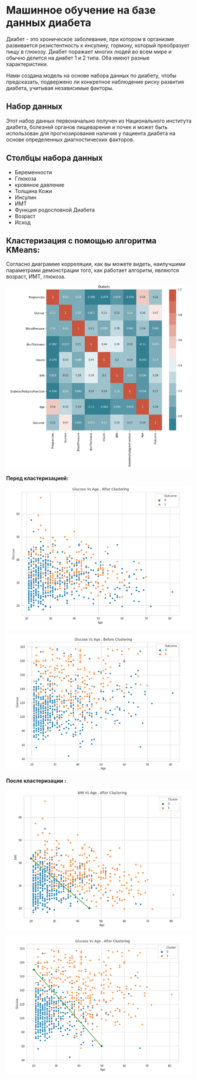 # Машинное обучение на базе данных диабета

Диабет - это хроническое заболевание, при котором в организме развивается резистентность к инсулину, гормону, который преобразует пищу в глюкозу. Диабет поражает многих людей во всем мире и обычно делится на диабет 1 и 2 типа. Оба имеют разные характеристики. 

Нами создана модель на основе набора данных по диабету, чтобы предсказать, подвержено ли конкретное наблюдение риску развития диабета, учитывая независимые факторы. 

## Набор данных
Этот набор данных первоначально получен из Национального института диабета, болезней органов пищеварения и почек и может быть использован для прогнозирования наличия у пациента диабета на основе определенных диагностических факторов.

## Столбцы набора данных

- Беременности
- Глюкоза
- кровяное давление
- Толщина Кожи
- Инсулин
- ИМТ
- Функция родословной Диабета
- Возраст
- Исход

## Кластеризация с помощью алгоритма KMeans:

Cогласно диаграмме корреляции, как вы можете видеть, наилучшими параметрами демонстрации того, как работает алгоритм, являются возраст, ИМТ, глюкоза.

![Correlation](https://github.com/alekseibragin/xyz/blob/main/image/Correlation.png)

**Перед кластеризацией:** 

![](https://github.com/alekseibragin/xyz/blob/main/image/Age%20Vs%20BMI%20%2C%20Before.png)

![](https://github.com/alekseibragin/xyz/blob/main/image/Age%20vs%20Glucose%20%2C%20Before.png)

**После кластеризации :**

![](https://github.com/alekseibragin/xyz/blob/main/image/Age%20vs%20BMI%20%2C%20After.png)

![](https://github.com/alekseibragin/xyz/blob/main/image/Age%20vs%20Gluscose%20%2C%20After.png)
